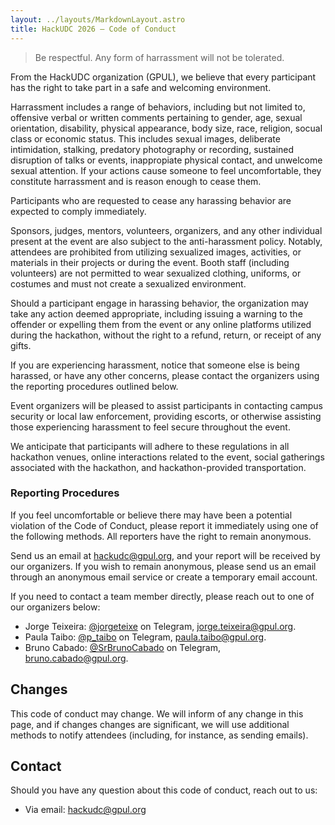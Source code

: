 ```yaml
---
layout: ../layouts/MarkdownLayout.astro
title: HackUDC 2026 — Code of Conduct
---
```


> Be respectful. Any form of harrassment will not be tolerated.

From the HackUDC organization (GPUL), we believe that every participant has the right to take part in a safe and welcoming environment.

Harrassment includes a range of behaviors, including but not limited to, offensive verbal or written comments pertaining to gender, age, sexual orientation, disability, physical appearance, body size, race, religion, socual class or economic status. This includes sexual images, deliberate intimidation, stalking, predatory photography or recording, sustained disruption of talks or events, inappropiate physical contact, and unwelcome sexual attention. If your actions cause someone to feel uncomfortable, they constitute harrassment and is reason enough to cease them.

Participants who are requested to cease any harassing behavior are expected to comply immediately.

Sponsors, judges, mentors, volunteers, organizers, and any other individual present at the event are also subject to the anti-harassment policy. Notably, attendees are prohibited from utilizing sexualized images, activities, or materials in their projects or during the event. Booth staff (including volunteers) are not permitted to wear sexualized clothing, uniforms, or costumes and must not create a sexualized environment.

Should a participant engage in harassing behavior, the organization may take any action deemed appropriate, including issuing a warning to the offender or expelling them from the event or any online platforms utilized during the hackathon, without the right to a refund, return, or receipt of any gifts.

If you are experiencing harassment, notice that someone else is being harassed, or have any other concerns, please contact the organizers using the reporting procedures outlined below.

Event organizers will be pleased to assist participants in contacting campus security or local law enforcement, providing escorts, or otherwise assisting those experiencing harassment to feel secure throughout the event.

We anticipate that participants will adhere to these regulations in all hackathon venues, online interactions related to the event, social gatherings associated with the hackathon, and hackathon-provided transportation.

### Reporting Procedures

If you feel uncomfortable or believe there may have been a potential violation of the Code of Conduct, please report it immediately using one of the following methods. All reporters have the right to remain anonymous.

Send us an email at hackudc@gpul.org, and your report will be received by our organizers. If you wish to remain anonymous, please send us an email through an anonymous email service or create a temporary email account.

If you need to contact a team member directly, please reach out to one of our organizers below:

- Jorge Teixeira: [@jorgeteixe](https://t.me/jorgeteixe) on Telegram, jorge.teixeira@gpul.org.
- Paula Taibo: [@p_taibo](https://t.me/p_taibo) on Telegram, paula.taibo@gpul.org.
- Bruno Cabado: [@SrBrunoCabado](https://t.me/srbrunocabado) on Telegram, bruno.cabado@gpul.org.

## Changes

This code of conduct may change. We will inform of any change in this page, and if changes changes are significant, we will use additional methods to notify attendees (including, for instance, as sending emails).

## Contact

Should you have any question about this code of conduct, reach out to us:

- Via email: hackudc@gpul.org
